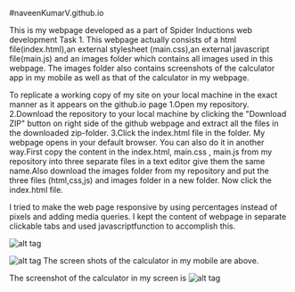 #naveenKumarV.github.io


This is my webpage developed as a part of Spider Inductions web development Task 1.
This webpage actually consists of a html file(index.html),an external stylesheet (main.css),an external javascript file(main.js) and an images folder which contains all images used in this webpage.
The images folder also contains screenshots of the calculator app in my mobile as well as that of the calculator in my webpage.

To replicate a working copy of my site on your local machine in the exact manner as it appears on the github.io page 
1.Open my repository.
2.Download the repository to your local machine by clicking the "Download ZIP" button on right side of the github webpage and extract all the files in the downloaded zip-folder.
3.Click the index.html file in the folder. My webpage opens in your default browser.
	You can also do it in another way.First copy the content in the index.html, main.css , main.js from my repository into three separate files in a text editor give them the same name.Also download the images folder from my repository and put the three files (html,css,js) and images folder in a new folder.
	Now click the index.html file.
	
I tried to make the web page responsive by using percentages instead of pixels and adding media queries.
I kept the content of webpage in separate clickable tabs and used javascriptfunction to accomplish this.
 
 
 
![alt tag](https://github.com/naveenKumarV/naveenKumarV.github.io/blob/master/images/Screenshot_2015-05-29-17-28-50.png)

![alt tag](https://github.com/naveenKumarV/naveenKumarV.github.io/blob/master/images/Screenshot_2015-05-29-17-31-31.png)
The screen shots of the calculator in my mobile are above.


The screenshot of the calculator in my screen is
![alt tag](https://github.com/naveenKumarV/naveenKumarV.github.io/blob/master/images/screenshotOfWebpage.png)



